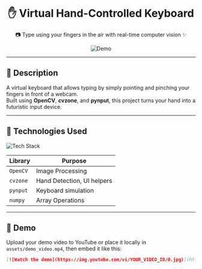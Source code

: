 <div align="center">

# ✋ Virtual Hand-Controlled Keyboard
📷 Type using your fingers in the air with real-time computer vision ✨

![Demo](https://media.giphy.com/media/v1.Y2lkPTc5MGI3NjExMXRlZDRwMnU2Y3k3bmQ0c3Flc3phcXY3a3g0d3B0cG01Z3V3bDIwZCZlcD12MV9naWZzX3NlYXJjaCZjdD1n/Hw0wIr1YL75VC/giphy.gif)

</div>

---

## 📌 Description

A virtual keyboard that allows typing by simply pointing and pinching your fingers in front of a webcam.  
Built using **OpenCV**, **cvzone**, and **pynput**, this project turns your hand into a futuristic input device.

---

## 🧠 Technologies Used

![Tech Stack](https://miro.medium.com/v2/resize:fit:1100/format:webp/1*vWGAWUMxzXoewIXzUqzD3w.png)

| Library       | Purpose                                 |
|---------------|------------------------------------------|
| `OpenCV`      | Image Processing                         |
| `cvzone`      | Hand Detection, UI helpers               |
| `pynput`      | Keyboard simulation                      |
| `numpy`       | Array Operations                         |

---

## 🎥 Demo

Upload your demo video to YouTube or place it locally in `assets/demo_video.mp4`, then embed it like this:

```markdown
[![Watch the demo](https://img.youtube.com/vi/YOUR_VIDEO_ID/0.jpg)](https://www.youtube.com/watch?v=YOUR_VIDEO_ID)

